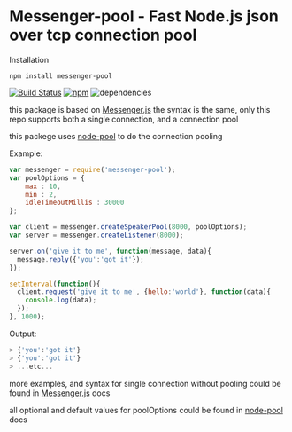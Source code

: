 Messenger-pool - Fast Node.js json over tcp connection pool
============
Installation

    npm install messenger-pool

[![Build Status](https://travis-ci.org/MoLow/messenger-pool.svg?branch=master)](https://travis-ci.org/MoLow/messenger-pool)
[![npm](https://img.shields.io/npm/v/messenger-pool.svg)](https://www.npmjs.com/package/messenger-pool)
![dependencies](https://img.shields.io/david/MoLow/messenger-pool.svg)

this package is based on [Messenger.js](https://github.com/weixiyen/messenger.js)
the syntax is the same, only this repo supports both a single connection, and a connection pool

this packege uses [node-pool](https://github.com/coopernurse/node-pool) to do the connection pooling

Example:

```javascript
var messenger = require('messenger-pool');
var poolOptions = {
    max : 10,
    min : 2,
    idleTimeoutMillis : 30000
};

var client = messenger.createSpeakerPool(8000, poolOptions);
var server = messenger.createListener(8000);

server.on('give it to me', function(message, data){
  message.reply({'you':'got it'});
});

setInterval(function(){
  client.request('give it to me', {hello:'world'}, function(data){
    console.log(data);
  });
}, 1000);
```

Output:

```javascript
> {'you':'got it'}
> {'you':'got it'}
> ...etc...
```

more examples, and syntax for single connection without pooling could be found in [Messenger.js](https://github.com/weixiyen/messenger.js) docs

all optional and default values for poolOptions could be found in [node-pool](https://github.com/coopernurse/node-pool) docs